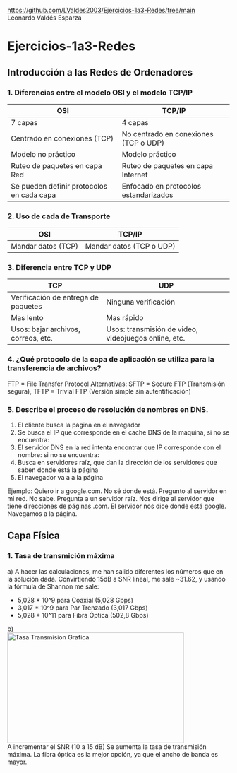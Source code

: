 https://github.com/LValdes2003/Ejercicios-1a3-Redes/tree/main  
Leonardo Valdés Esparza

# Ejercicios-1a3-Redes

## Introducción a las Redes de Ordenadores
### 1. Diferencias entre el modelo OSI y el modelo TCP/IP
| OSI | TCP/IP |
| ---  |  --- |
| 7 capas | 4 capas |
| Centrado en conexiones (TCP) | No centrado en conexiones (TCP o UDP) |
| Modelo no práctico | Modelo práctico |
| Ruteo de paquetes en capa Red | Ruteo de paquetes en capa Internet |
| Se pueden definir protocolos en cada capa | Enfocado en protocolos estandarizados |

### 2. Uso de cada de Transporte
| OSI | TCP/IP |
| ---  |  --- |
| Mandar datos (TCP) | Mandar datos (TCP o UDP) |

### 3. Diferencia entre TCP y UDP
| TCP | UDP |
| ---  |  --- |
| Verificación de entrega de paquetes | Ninguna verificación |
| Mas lento | Mas rápido |
| Usos: bajar archivos, correos, etc. | Usos: transmisión de video, videojuegos online, etc. |

### 4. ¿Qué protocolo de la capa de aplicación se utiliza para la transferencia de archivos?
FTP = File Transfer Protocol
Alternativas: SFTP = Secure FTP (Transmisión segura), TFTP = Trivial FTP (Versión simple sin autentificación) 

### 5. Describe el proceso de resolución de nombres en DNS.
1. El cliente busca la página en el navegador
2. Se busca el IP que corresponde en el cache DNS de la máquina, si no se encuentra:
3. El servidor DNS en la red intenta encontrar que IP corresponde con el nombre: si no se encuentra:
4. Busca en servidores raíz, que dan la dirección de los servidores que saben donde está la página
5. El navegador va a a la página
   
Ejemplo: Quiero ir a google.com. No sé donde está. Pregunto al servidor en mi red. No sabe. Pregunta a un servidor raíz. Nos dirige al servidor que tiene direcciones de páginas .com. El servidor nos dice donde está google. Navegamos a la página.

## Capa Física
### 1. Tasa de transmición máxima
a) A hacer las calculaciones, me han salido diferentes los números que en la solución dada. Convirtiendo 15dB a SNR lineal, me sale ~31.62, y usando la fórmula de Shannon me sale:
- 5,028 * 10^9 para Coaxial (5,028 Gbps)
- 3,017 * 10^9 para Par Trenzado (3,017 Gbps) 
- 5,028 * 10^11 para Fibra Óptica (502,8 Gbps)

b)  
<img src="https://github.com/user-attachments/assets/0c65a177-aafc-4817-b19c-3e39d752a136" alt="Tasa Transmision Grafica" width="400" height="250">  
A incrementar el SNR (10 a 15 dB) Se aumenta la tasa de transmisión máxima. La fibra óptica es la mejor opción, ya que el ancho de banda es mayor.

